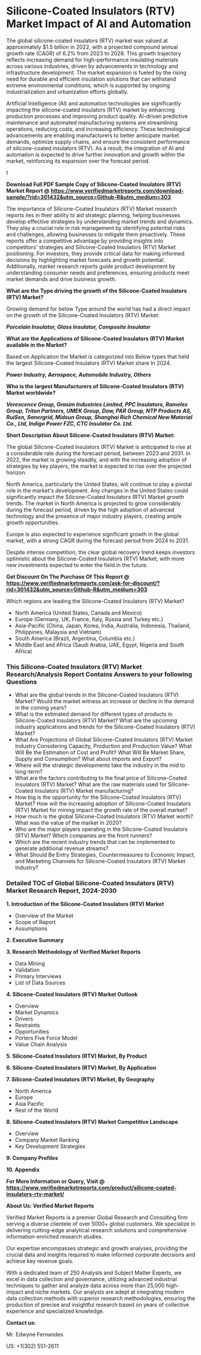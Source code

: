 <meta name="title" content="Global Silicone-Coated Insulators (RTV) Market Impact of AI and Automation"><meta name="description" content="The global silicone-coated insulators (RTV) market was valued at approximately $1.5 billion in 2022, with a projected compound annual growth rate (CAGR) of 6.2% from 2"><meta name="title" content="Silicone-Coated Insulators (RTV) Market Size, Share, Scope, Trends, Growth, Opportunities, Analysis, Forecast"><h1>Silicone-Coated Insulators (RTV) Market Impact of AI and Automation</h1><p>The global silicone-coated insulators (RTV) market was valued at approximately $1.5 billion in 2022, with a projected compound annual growth rate (CAGR) of 6.2% from 2023 to 2028. This growth trajectory reflects increasing demand for high-performance insulating materials across various industries, driven by advancements in technology and infrastructure development. The market expansion is fueled by the rising need for durable and efficient insulation solutions that can withstand extreme environmental conditions, which is supported by ongoing industrialization and urbanization efforts globally.</p><p>Artificial Intelligence (AI) and automation technologies are significantly impacting the silicone-coated insulators (RTV) market by enhancing production processes and improving product quality. AI-driven predictive maintenance and automated manufacturing systems are streamlining operations, reducing costs, and increasing efficiency. These technological advancements are enabling manufacturers to better anticipate market demands, optimize supply chains, and ensure the consistent performance of silicone-coated insulators (RTV). As a result, the integration of AI and automation is expected to drive further innovation and growth within the market, reinforcing its expansion over the forecast period.</p>t</p><p id="" class=""><strong>Download Full PDF Sample Copy of Silicone-Coated Insulators (RTV) Market Report @ <a href="https://www.verifiedmarketreports.com/download-sample/?rid=301432&utm_source=Github-R&utm_medium=303" target="_blank">https://www.verifiedmarketreports.com/download-sample/?rid=301432&utm_source=Github-R&utm_medium=303</a></strong></p><p>The importance of&nbsp;Silicone-Coated Insulators (RTV) Market research reports lies in their ability to aid strategic planning, helping businesses develop effective strategies by understanding market trends and dynamics. They play a crucial role in risk management by identifying potential risks and challenges, allowing businesses to mitigate them proactively. These reports offer a competitive advantage by providing insights into competitors' strategies and Silicone-Coated Insulators (RTV) Market positioning. For investors, they provide critical data for making informed decisions by highlighting market forecasts and growth potential. Additionally, market research reports guide product development by understanding consumer needs and preferences, ensuring products meet market demands and drive business growth.</p><p><strong>What are the&nbsp;Type driving the growth of the Silicone-Coated Insulators (RTV) Market?</strong></p><p id="" class="">Growing demand for below Type around the world has had a direct impact on the growth of the Silicone-Coated Insulators (RTV) Market:</p><em><strong>Porcelain Insulator, Glass Insulator, Composite Insulator</strong></em></p><strong>What are the&nbsp;Applications&nbsp;of Silicone-Coated Insulators (RTV) Market available in the Market?</strong></p><p id="" class="">Based on Application the Market is categorized into Below types that held the largest Silicone-Coated Insulators (RTV) Market share In 2024.</p><em><strong>Power Industry, Aerospace, Automobile Industry, Others</strong></em></p><strong>Who is the largest Manufacturers of Silicone-Coated Insulators (RTV) Market worldwide?</strong></p><p><em><strong>Verescence Group, Grasim Industries Limited, PPC Insulators, Ramelex Group, Triton Partners, UMEK Group, Dow, PAR Group, NTP Products AS, RuiSen, Sanergrid, Midsun Group, Shanghai Rich Chemical New Material Co., Ltd, Indigo Power FZC, CTC Insulator Co. Ltd.</strong></em></p><p id="" class=""><strong>Short Description About Silicone-Coated Insulators (RTV) Market:</strong></p><p>The global Silicone-Coated Insulators (RTV) Market is anticipated to rise at a considerable rate during the forecast period, between 2023 and 2031. In 2022, the market is growing steadily, and with the increasing adoption of strategies by key players, the market is expected to rise over the projected horizon.</p><p>North America, particularly the United States, will continue to play a pivotal role in the market's development. Any changes in the United States could significantly impact the Silicone-Coated Insulators (RTV) Market growth trends. The market in North America is projected to grow considerably during the forecast period, driven by the high adoption of advanced technology and the presence of major industry players, creating ample growth opportunities.</p><p>Europe is also expected to experience significant growth in the global market, with a strong CAGR during the forecast period from 2024 to 2031.</p><p>Despite intense competition, the clear global recovery trend keeps investors optimistic about the Silicone-Coated Insulators (RTV) Market, with more new investments expected to enter the field in the future.</p><p id="" class=""><strong>Get Discount On The Purchase Of This Report @ <a href="https://www.verifiedmarketreports.com/ask-for-discount/?rid=301432&utm_source=Github-R&utm_medium=303" target="_blank">https://www.verifiedmarketreports.com/ask-for-discount/?rid=301432&utm_source=Github-R&utm_medium=303</a></strong></p>Which regions are leading the Silicone-Coated Insulators (RTV) Market?</p><ul><li>North America (United States, Canada and Mexico)</li><li>Europe (Germany, UK, France, Italy, Russia and Turkey etc.)</li><li>Asia-Pacific (China, Japan, Korea, India, Australia, Indonesia, Thailand, Philippines, Malaysia and Vietnam)</li><li>South America (Brazil, Argentina, Columbia etc.)</li><li>Middle East and Africa (Saudi Arabia, UAE, Egypt, Nigeria and South Africa)</li></ul><h3 id="" class="">This Silicone-Coated Insulators (RTV) Market Research/Analysis Report Contains Answers to your following Questions</h3><ul><li>What are the global trends in the Silicone-Coated Insulators (RTV) Market? Would the market witness an increase or decline in the demand in the coming years?</li><li>What is the estimated demand for different types of products in Silicone-Coated Insulators (RTV) Market? What are the upcoming industry applications and trends for the Silicone-Coated Insulators (RTV) Market?</li><li>What Are Projections of Global Silicone-Coated Insulators (RTV) Market Industry Considering Capacity, Production and Production Value? What Will Be the Estimation of Cost and Profit? What Will Be Market Share, Supply and Consumption? What about imports and Export?</li><li>Where will the strategic developments take the industry in the mid to long-term?</li><li>What are the factors contributing to the final price of Silicone-Coated Insulators (RTV) Market? What are the raw materials used for Silicone-Coated Insulators (RTV) Market manufacturing?</li><li>How big is the opportunity for the Silicone-Coated Insulators (RTV) Market? How will the increasing adoption of Silicone-Coated Insulators (RTV) Market for mining impact the growth rate of the overall market?</li><li>How much is the global Silicone-Coated Insulators (RTV) Market worth? What was the value of the market In 2020?</li><li>Who are the major players operating in the Silicone-Coated Insulators (RTV) Market? Which companies are the front runners?</li><li>Which are the recent industry trends that can be implemented to generate additional revenue streams?</li><li>What Should Be Entry Strategies, Countermeasures to Economic Impact, and Marketing Channels for Silicone-Coated Insulators (RTV) Market Industry?</li></ul><h3 id="" class="">Detailed TOC of Global Silicone-Coated Insulators (RTV) Market Research Report, 2024-2030</h3><p id="" class=""><strong>1. Introduction of the Silicone-Coated Insulators (RTV) Market</strong></p><ul><li>Overview of the Market</li><li>Scope of Report</li><li>Assumptions</li></ul><p id="" class=""><strong>2. Executive Summary</strong></p><p id="" class=""><strong>3. Research Methodology of Verified Market Reports</strong></p><ul><li>Data Mining</li><li>Validation</li><li>Primary Interviews</li><li>List of Data Sources</li></ul><p id="" class=""><strong>4. Silicone-Coated Insulators (RTV) Market Outlook</strong></p><ul><li>Overview</li><li>Market Dynamics</li><li>Drivers</li><li>Restraints</li><li>Opportunities</li><li>Porters Five Force Model</li><li>Value Chain Analysis</li></ul><p id="" class=""><strong>5. Silicone-Coated Insulators (RTV) Market, By Product</strong></p><p id="" class=""><strong>6. Silicone-Coated Insulators (RTV) Market, By Application</strong></p><p id="" class=""><strong>7. Silicone-Coated Insulators (RTV) Market, By Geography</strong></p><ul><li>North America</li><li>Europe</li><li>Asia Pacific</li><li>Rest of the World</li></ul><p id="" class=""><strong>8. Silicone-Coated Insulators (RTV) Market Competitive Landscape</strong></p><ul><li>Overview</li><li>Company Market Ranking</li><li>Key Development Strategies</li></ul><p id="" class=""><strong>9. Company Profiles</strong></p><p id="" class=""><strong>10. Appendix</strong></p><p id="" class=""><strong>For More Information or Query, Visit @ <a href="https://www.verifiedmarketreports.com/product/silicone-coated-insulators-rtv-market/" target="_blank">https://www.verifiedmarketreports.com/product/silicone-coated-insulators-rtv-market/</a></strong></p><p id="" class=""><strong>About Us: Verified Market Reports</strong></p><p id="" class="">Verified Market Reports is a premier Global Research and Consulting firm serving a diverse clientele of over 5000+ global customers. We specialize in delivering cutting-edge analytical research solutions and comprehensive information-enriched research studies.</p><p id="" class="">Our expertise encompasses strategic and growth analyses, providing the crucial data and insights required to make informed corporate decisions and achieve key revenue goals.</p><p id="" class="">With a dedicated team of 250 Analysts and Subject Matter Experts, we excel in data collection and governance, utilizing advanced industrial techniques to gather and analyze data across more than 25,000 high-impact and niche markets. Our analysts are adept at integrating modern data collection methods with superior research methodologies, ensuring the production of precise and insightful research based on years of collective experience and specialized knowledge.</p><p id="" class=""><strong>Contact us:</strong></p><p id="" class="">Mr. Edwyne Fernandes</p><p id="" class="">US: +1(302) 551-2611</p>